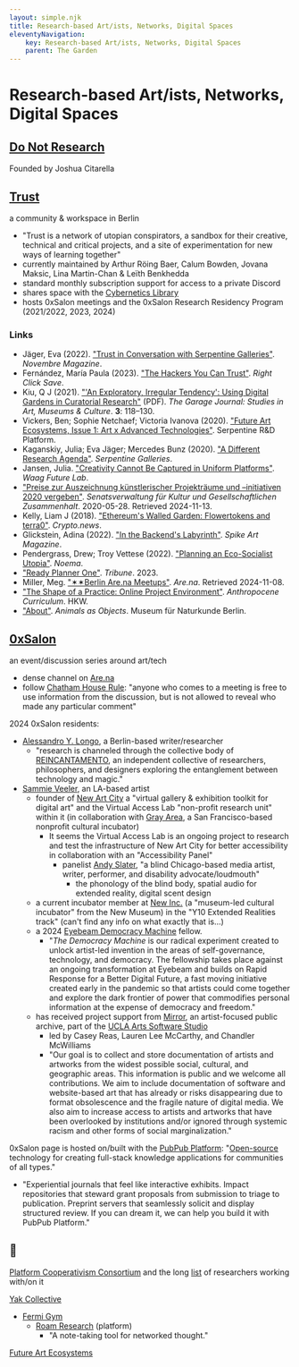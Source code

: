 ```yaml
---
layout: simple.njk
title: Research-based Art/ists, Networks, Digital Spaces
eleventyNavigation:
    key: Research-based Art/ists, Networks, Digital Spaces
    parent: The Garden
---
```


# Research-based Art/ists, Networks, Digital Spaces

## [Do Not Research](https://donotresearch.substack.com/)
Founded by Joshua Citarella

## [Trust](https://trust.support/)
a community & workspace in Berlin

- "Trust is a network of utopian conspirators, a sandbox for their creative, technical and critical projects, and a site of experimentation for new ways of learning together"
- currently maintained by Arthur Röing Baer, Calum Bowden, Jovana Maksic, Lina Martin-Chan & Leïth Benkhedda
- standard monthly subscription support for access to a private Discord
- shares space with the [Cybernetics Library](https://library.trust.support/)
- hosts 0xSalon meetings and the 0xSalon Research Residency Program (2021/2022, 2023, 2024)

### Links
- Jäger, Eva (2022). ["Trust in Conversation with Serpentine Galleries"](https://novembre.global/magazine/trust-in-conversation-with-serpentine-galleries). _Novembre Magazine_.
- Fernández, María Paula (2023). ["The Hackers You Can Trust"](https://www.rightclicksave.com/article/the-hackers-you-can-trust-sarah-friend-paul-seidler-interview). _Right Click Save_.
- Kiu, Q J (2021). ["'An Exploratory, Irregular Tendency': Using Digital Gardens in Curatorial Research"](https://thefebruaryjournal.org/files/07/769_042fb2e89e745fb909006a27d5520a49f7873c5f.pdf) (PDF). _The Garage Journal: Studies in Art, Museums & Culture_. **3**: 118–130.
- Vickers, Ben; Sophie Netchaef; Victoria Ivanova (2020). ["Future Art Ecosystems, Issue 1: Art x Advanced Technologies"](https://futureartecosystems.org/briefing/fae1/). Serpentine R&D Platform.
- Kaganskiy, Julia; Eva Jäger; Mercedes Bunz (2020). ["A Different Research Agenda"](https://www.serpentinegalleries.org/art-and-ideas/a-different-research-agenda-julia-kaganskiy-introduces-the-creative-ai-lab/). _Serpentine Galleries_.
- Jansen, Julia. ["Creativity Cannot Be Captured in Uniform Platforms"](https://waag.org/en/article/creativity-cannot-be-captured-uniform-platforms/). _Waag Future Lab_.
- ["Preise zur Auszeichnung künstlerischer Projekträume und –initiativen 2020 vergeben"](https://www.berlin.de/sen/kultgz/aktuelles/pressemitteilungen/2020/pressemitteilung.938491.php). _Senatsverwaltung für Kultur und Gesellschaftlichen Zusammenhalt_. 2020-05-28. Retrieved 2024-11-13.
- Kelly, Liam J (2018). ["Ethereum's Walled Garden: Flowertokens and terra0"](https://crypto.news/ethereums-walled-garden-flower-tokens-and-terra0/). _Crypto.news_.
- Glickstein, Adina (2022). ["In the Backend's Labyrinth"](https://www.spikeartmagazine.com/articles/hivemind-in-the-backend-s-labyrinth). _Spike Art Magazine_.
- Pendergrass, Drew; Troy Vettese (2022). ["Planning an Eco-Socialist Utopia"](https://www.noemamag.com/planning-an-eco-socialist-utopia/). _Noema_.
- ["Ready Planner One"](https://www.tribunemag.co.uk/2023/01/ready-planner-one). _Tribune_. 2023.
- Miller, Meg. ["✶✶Berlin Are.na Meetups"](https://www.are.na/meg-miller/berlin-are-na-meetups). _Are.na_. Retrieved 2024-11-08.
- ["The Shape of a Practice: Online Project Environment"](https://www.anthropocene-curriculum.org/project/the-shape-of-a-practice/the-shape-of-a-practice-online-project-environment). _Anthropocene Curriculum_. HKW.
- ["About"](https://animalsasobjects.org/about). _Animals as Objects_. Museum für Naturkunde Berlin.


## [0xSalon](https://0xsalon.pubpub.org/)
an event/discussion series around art/tech
- dense channel on [Are.na](https://www.are.na/0x-salon/channels)
- follow [Chatham House Rule](https://en.wikipedia.org/wiki/Chatham_House_Rule): "anyone who comes to a meeting is free to use information from the discussion, but is not allowed to reveal who made any particular comment"

2024 0xSalon residents:
- [Alessandro Y. Longo](https://reincantamento.xyz/), a Berlin-based writer/researcher
  - "research is channeled through the collective body of [REINCANTAMENTO]((https://reincantamento.xyz/)), an independent collective of researchers, philosophers, and designers exploring the entanglement between technology and magic."
- [Sammie Veeler](https://veeler.biz/), an LA-based artist
  - founder of [New Art City](https://newart.city/) a "virtual gallery & exhibition toolkit for digital art" and the Virtual Access Lab "non-profit research unit" within it (in collaboration with [Gray Area](https://grayarea.org/), a San Francisco-based nonprofit cultural incubator)
    - It seems the Virtual Access Lab is an ongoing project to research and test the infrastructure of New Art City for better accessibility in collaboration with an "Accessibility Panel"
      - panelist [Andy Slater](https://www.thisisandyslater.net/), "a blind Chicago-based media artist, writer, performer, and disability advocate/loudmouth"
        - the phonology of the blind body, spatial audio for extended reality, digital scent design
  - a current incubator member at [New Inc.](https://www.newmuseum.org/new-inc/meet-newinc/) (a "museum-led cultural incubator" from the New Museum) in the "Y10 Extended Realities track" (can't find any info on what exactly that is...)
  - a 2024 [Eyebeam Democracy Machine](https://eyebeam.org/program/the-democracy-machine/) fellow.
    - "*The Democracy Machine* is our radical experiment created to unlock artist-led invention in the areas of self-governance, technology, and democracy. The fellowship takes place against an ongoing transformation at Eyebeam and builds on Rapid Response for a Better Digital Future, a fast moving initiative created early in the pandemic so that artists could come together and explore the dark frontier of power that commodifies personal information at the expense of democracy and freedom."
  - has received project support from [Mirror](https://mirrorarchive.net/), an artist-focused public archive, part of the [UCLA Arts Software Studio](https://github.com/uclaconditional)
    - led by Casey Reas, Lauren Lee McCarthy, and Chandler McWilliams
    - "Our goal is to collect and store documentation of artists and artworks from the widest possible social, cultural, and geographic areas. This information is public and we welcome all contributions. We aim to include documentation of software and website-based art that has already or risks disappearing due to format obsolescence and the fragile nature of digital media. We also aim to increase access to artists and artworks that have been overlooked by institutions and/or ignored through systemic racism and other forms of social marginalization."

0xSalon page is hosted on/built with the [PubPub Platform](https://www.knowledgefutures.org/pubpub/): "[Open-source](https://github.com/pubpub/platform) technology for creating full-stack knowledge applications for communities of all types."
- "Experiential journals that feel like interactive exhibits. Impact repositories that steward grant proposals from submission to triage to publication. Preprint servers that seamlessly solicit and display structured review. If you can dream it, we can help you build it with PubPub Platform."

## :seedling:

[Platform Cooperativism Consortium](https://platform.coopersystem.com.br/) and the long [list](https://platform.coopersystem.com.br/about/people/) of researchers working with/on it

[Yak Collective](https://www.yakcollective.org/)
- [Fermi Gym](https://roamresearch.com/#/app/ArtOfGig/page/5PUOsBe4i)
  - [Roam Research](https://roamresearch.com/) (platform)
    - "A note-taking tool for networked thought."

[Future Art Ecosystems](https://futureartecosystems.org/briefing/fae1/)